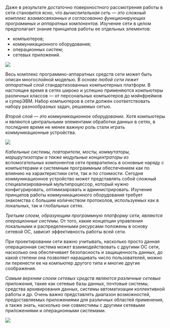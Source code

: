 ﻿Даже в результате достаточно поверхностного рассмотрения работы в сети становится ясно, что *вычислительная сеть — это сложный комплекс взаимосвязанных и согласованно функционирующих программных и аппаратных компонентов.* Изучение сети в целом предполагает знание принципов работы ее отдельных элементов:

- компьютеров;
- коммуникационного оборудования;
- операционных систем;
- сетевых приложений.

![](Aspose.Words.1a609044-aa38-403e-be5f-a96a11704550.001.png)

Весь комплекс программно-аппаратных средств сети может быть описан многослойной моделью. В *основе любой сети лежит аппаратный слой* стандартизованных компьютерных платформ. В настоящее время в сетях широко и успешно применяются компьютеры различных классов — от персональных компьютеров до мэйнфреймов и  суперЭВМ. Набор компьютеров в сети должен соответствовать набору разнообразных задач, решаемых сетью.

*Второй слой — это коммуникационное оборудование.* Хотя компьютеры и являются центральными элементами обработки данных в сетях, в последнее время не менее важную роль стали играть коммуникационные устройства.

![](Aspose.Words.1a609044-aa38-403e-be5f-a96a11704550.002.png)

*Кабельные системы, повторители, мосты, коммутаторы, маршрутизаторы а также модульные концентраторы* из вспомогательных компонентов сети превратились в основные наряду с компьютерами и системным программным обеспечением как по влиянию на характеристики сети, так и по стоимости. Сегодня коммуникационное устройство может представлять собой сложный специализированный мультипроцессор, который нужно конфигурировать, оптимизировать и администрировать. Изучение принципов работы коммуникационного оборудования требует знакомства с большим количеством протоколов, используемых как в локальных, так и глобальных сетях.

*Третьим слоем, образующим программную платформу сети, являются операционные системы.* От того, какие концепции управления локальными и распределенными ресурсами положены в основу сетевой ОС, зависит эффективность работы всей сети.

При проектировании сети важно учитывать, насколько просто данная операционная система может взаимодействовать с другими ОС сети, насколько она обеспечивает безопасность и защищенность данных, до какой степени она позволяет наращивать число пользователей, можно ли перенести ее на компьютер другого типа и многие другие соображения.

*Самым верхним слоем сетевых средств являются различные сетевые приложения,* такие как сетевые базы данных, почтовые системы, средства архивирования данных, системы автоматизации коллективной работы и др. Очень важно представлять диапазон возможностей, предоставляемых приложениями для различных областей применения, а также знать, насколько они совместимы с другими сетевыми приложениями и операционными системами.

![](Aspose.Words.1a609044-aa38-403e-be5f-a96a11704550.003.png)
